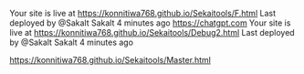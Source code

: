 Your site is live at https://konnitiwa768.github.io/Sekaitools/F.html
Last deployed by @Sakalt Sakalt 4 minutes ago
https://chatgpt.com
Your site is live at https://konnitiwa768.github.io/Sekaitools/Debug2.html
Last deployed by @Sakalt Sakalt 4 minutes ago

https://konnitiwa768.github.io/Sekaitools/Master.html



